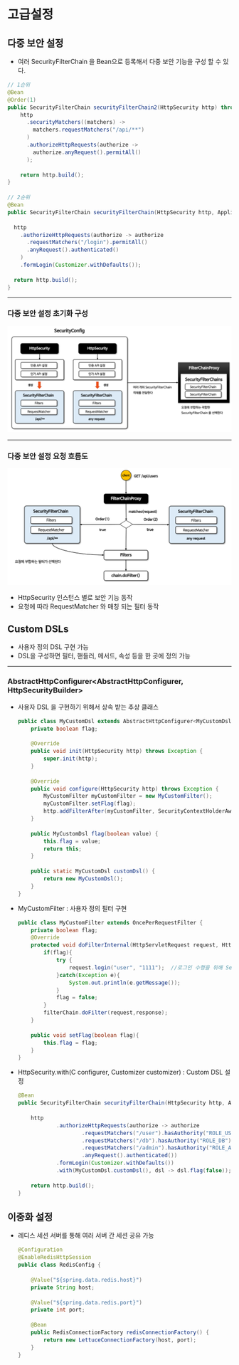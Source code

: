 # 고급설정

## 다중 보안 설정
- 여러 SecurityFilterChain 을 Bean으로 등록해서 다중 보안 기능을 구성 할 수 있다.

```java
// 1순위
@Bean
@Order(1)
public SecurityFilterChain securityFilterChain2(HttpSecurity http) throws Exception {
    http
      .securityMatchers((matchers) ->
        matchers.requestMatchers("/api/**")
      )
      .authorizeHttpRequests(authorize ->
        authorize.anyRequest().permitAll()
      );

    return http.build();
}

// 2순위
@Bean
public SecurityFilterChain securityFilterChain(HttpSecurity http, ApplicationContext context) throws Exception {

  http
    .authorizeHttpRequests(authorize -> authorize
      .requestMatchers("/login").permitAll()
      .anyRequest().authenticated()
    )
    .formLogin(Customizer.withDefaults());

  return http.build();
}
```

***
### 다중 보안 설정 초기화 구성

![다중 보안 설정 초기화 구성.png](img/section12/다중%20보안%20설정%20초기화%20구성.png)

***
### 다중 보안 설정 요청 흐름도

![다중 보안 설정 요청 흐름도.png](img/section12/다중%20보안%20설정%20요청%20흐름도.png)

- HttpSecurity 인스턴스 별로 보안 기능 동작
- 요청에 따라 RequestMatcher 와 매칭 되는 필터 동작

## Custom DSLs
- 사용자 정의 DSL 구현 가능
- DSL을 구성하면 필터, 핸들러, 메서드, 속성 등을 한 곳에 정의 가능

***
### AbstractHttpConfigurer<AbstractHttpConfigurer, HttpSecurityBuilder>
- 사용자 DSL 을 구현하기 위해서 상속 받는 추상 클래스
    ```java
    public class MyCustomDsl extends AbstractHttpConfigurer<MyCustomDsl, HttpSecurity> {
        private boolean flag;
  
        @Override
        public void init(HttpSecurity http) throws Exception {
            super.init(http);
        }
  
        @Override
        public void configure(HttpSecurity http) throws Exception {
            MyCustomFilter myCustomFilter = new MyCustomFilter();
            myCustomFilter.setFlag(flag);
            http.addFilterAfter(myCustomFilter, SecurityContextHolderAwareRequestFilter.class);
        }
  
        public MyCustomDsl flag(boolean value) {
            this.flag = value;
            return this;
        }
  
        public static MyCustomDsl customDsl() {
            return new MyCustomDsl();
        }
    }
    ```
- MyCustomFilter : 사용자 정의 필터 구현
  ```java
  public class MyCustomFilter extends OncePerRequestFilter {
      private boolean flag;
      @Override
      protected void doFilterInternal(HttpServletRequest request, HttpServletResponse response, FilterChain filterChain) throws ServletException, IOException {
          if(flag){
              try {
                  request.login("user", "1111");  //로그인 수행을 위해 SecurityContextHolderAwareRequestFilter 필터 뒤에 위치
              }catch(Exception e){
                  System.out.println(e.getMessage());
              }
              flag = false;
          }
          filterChain.doFilter(request,response);
      }
  
      public void setFlag(boolean flag){
          this.flag = flag;
      }
  }
  ```

- HttpSecurity.with(C configurer, Customizer<C> customizer) : Custom DSL 설정

  ```java
  @Bean
  public SecurityFilterChain securityFilterChain(HttpSecurity http, ApplicationContext context) throws Exception {
  
      http
              .authorizeHttpRequests(authorize -> authorize
                      .requestMatchers("/user").hasAuthority("ROLE_USER")
                      .requestMatchers("/db").hasAuthority("ROLE_DB")
                      .requestMatchers("/admin").hasAuthority("ROLE_ADMIN")
                      .anyRequest().authenticated())
              .formLogin(Customizer.withDefaults())
              .with(MyCustomDsl.customDsl(), dsl -> dsl.flag(false));     // custom DSL 설정
  
      return http.build();
  }
  ```

## 이중화 설정

- 레디스 세션 서버를 통해 여러 서버 간 세션 공유 가능

  ```java
  @Configuration
  @EnableRedisHttpSession
  public class RedisConfig {
  
      @Value("${spring.data.redis.host}")
      private String host;
  
      @Value("${spring.data.redis.port}")
      private int port;
  
      @Bean
      public RedisConnectionFactory redisConnectionFactory() {
          return new LettuceConnectionFactory(host, port);
      }
  }
  ```
